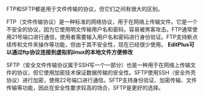FTP和SFTP都是用于文件传输的协议，但它们之间有很大的区别。

FTP（文件传输协议）是一种标准的网络协议，用于在网络上传输文件。它是一个不安全的协议，因为它使用明文传输用户名和密码，容易被黑客攻击。FTP通常使用21号端口进行通信，使用者需要输入用户名和密码进行身份验证。FTP支持断点续传和文件夹操作等功能，但由于其不安全性，现在已经很少使用。
**EditPlus可以通过ftp协议连接到虚拟机linux的本地文件方便修改**




SFTP（安全文件传输协议属于SSH写一个一部分）也是一种用于在网络上传输文件的协议，但它使用加密技术保证数据传输的安全性。SFTP使用SSH（安全外壳协议）进行加密，使用22号端口进行通信。SFTP支持身份验证、加密传输、文件传输等功能，因此在安全性要求较高的场合，SFTP是更好的选择。